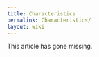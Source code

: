 ```yaml
---
title: Characteristics
permalink: Characteristics/
layout: wiki
---
```


This article has gone missing.
